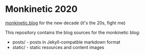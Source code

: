 # Monkinetic 2020

[monkinetic.blog](https://monkinetic.blog) for the new decade (it's the 20s, fight me)

This repository contains the blog sources for the monkinetic blog:

- posts/ - posts in Jekyll-compatble markdown format
- static/ - static resources and content images
